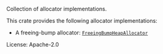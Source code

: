 Collection of allocator implementations.

This crate provides the following allocator implementations:
- A freeing-bump allocator: [`FreeingBumpHeapAllocator`](https://docs.rs/sc-allocator-primitives/latest/sc_allocator_primitives/struct.FreeingBumpHeapAllocator.html)

License: Apache-2.0